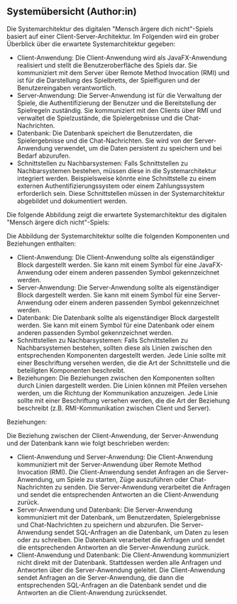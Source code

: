 ## Systemübersicht (Author:in)

Die Systemarchitektur des digitalen "Mensch ärgere dich nicht"-Spiels basiert auf einer Client-Server-Architektur. Im Folgenden wird ein grober Überblick über die erwartete Systemarchitektur gegeben:

- Client-Anwendung: Die Client-Anwendung wird als JavaFX-Anwendung realisiert und stellt die Benutzeroberfläche des Spiels dar. Sie kommuniziert mit dem Server über Remote Method Invocation (RMI) und ist für die Darstellung des Spielbretts, der Spielfiguren und der Benutzereingaben verantwortlich.
- Server-Anwendung: Die Server-Anwendung ist für die Verwaltung der Spiele, die Authentifizierung der Benutzer und die Bereitstellung der Spielregeln zuständig. Sie kommuniziert mit den Clients über RMI und verwaltet die Spielzustände, die Spielergebnisse und die Chat-Nachrichten.
- Datenbank: Die Datenbank speichert die Benutzerdaten, die Spielergebnisse und die Chat-Nachrichten. Sie wird von der Server-Anwendung verwendet, um die Daten persistent zu speichern und bei Bedarf abzurufen.
- Schnittstellen zu Nachbarsystemen: Falls Schnittstellen zu Nachbarsystemen bestehen, müssen diese in die Systemarchitektur integriert werden. Beispielsweise könnte eine Schnittstelle zu einem externen Authentifizierungssystem oder einem Zahlungssystem erforderlich sein. Diese Schnittstellen müssen in der Systemarchitektur abgebildet und dokumentiert werden.

Die folgende Abbildung zeigt die erwartete Systemarchitektur des digitalen "Mensch ärgere dich nicht"-Spiels:

Die Abbildung der Systemarchitektur sollte die folgenden Komponenten und Beziehungen enthalten:

- Client-Anwendung: Die Client-Anwendung sollte als eigenständiger Block dargestellt werden. Sie kann mit einem Symbol für eine JavaFX-Anwendung oder einem anderen passenden Symbol gekennzeichnet werden.
- Server-Anwendung: Die Server-Anwendung sollte als eigenständiger Block dargestellt werden. Sie kann mit einem Symbol für eine Server-Anwendung oder einem anderen passenden Symbol gekennzeichnet werden.
- Datenbank: Die Datenbank sollte als eigenständiger Block dargestellt werden. Sie kann mit einem Symbol für eine Datenbank oder einem anderen passenden Symbol gekennzeichnet werden.
- Schnittstellen zu Nachbarsystemen: Falls Schnittstellen zu Nachbarsystemen bestehen, sollten diese als Linien zwischen den entsprechenden Komponenten dargestellt werden. Jede Linie sollte mit einer Beschriftung versehen werden, die die Art der Schnittstelle und die beteiligten Komponenten beschreibt.
- Beziehungen: Die Beziehungen zwischen den Komponenten sollten durch Linien dargestellt werden. Die Linien können mit Pfeilen versehen werden, um die Richtung der Kommunikation anzuzeigen. Jede Linie sollte mit einer Beschriftung versehen werden, die die Art der Beziehung beschreibt (z.B. RMI-Kommunikation zwischen Client und Server).

Beziehungen:

Die Beziehung zwischen der Client-Anwendung, der Server-Anwendung und der Datenbank kann wie folgt beschrieben werden:

- Client-Anwendung und Server-Anwendung: Die Client-Anwendung kommuniziert mit der Server-Anwendung über Remote Method Invocation (RMI). Die Client-Anwendung sendet Anfragen an die Server-Anwendung, um Spiele zu starten, Züge auszuführen oder Chat-Nachrichten zu senden. Die Server-Anwendung verarbeitet die Anfragen und sendet die entsprechenden Antworten an die Client-Anwendung zurück.
- Server-Anwendung und Datenbank: Die Server-Anwendung kommuniziert mit der Datenbank, um Benutzerdaten, Spielergebnisse und Chat-Nachrichten zu speichern und abzurufen. Die Server-Anwendung sendet SQL-Anfragen an die Datenbank, um Daten zu lesen oder zu schreiben. Die Datenbank verarbeitet die Anfragen und sendet die entsprechenden Antworten an die Server-Anwendung zurück.
- Client-Anwendung und Datenbank: Die Client-Anwendung kommuniziert nicht direkt mit der Datenbank. Stattdessen werden alle Anfragen und Antworten über die Server-Anwendung geleitet. Die Client-Anwendung sendet Anfragen an die Server-Anwendung, die dann die entsprechenden SQL-Anfragen an die Datenbank sendet und die Antworten an die Client-Anwendung zurücksendet.
